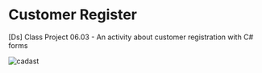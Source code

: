 # Customer Register
[Ds] Class Project 06.03 - An activity about customer registration with C# forms

![cadast](https://user-images.githubusercontent.com/74061746/122308948-c69ce080-cee3-11eb-9493-db447919784d.jpg)
